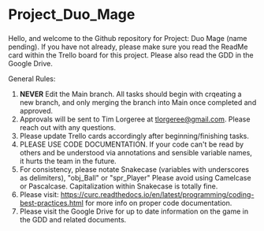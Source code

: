 # Project_Duo_Mage

###
Hello, and welcome to the Github repository for Project: Duo Mage (name pending). 
If you have not already, please make sure you read the ReadMe card within the Trello board for this project.
Please also read the GDD in the Google Drive.

General Rules: 
  1. **NEVER** Edit the Main branch. All tasks should begin with crqeating a new branch, and only merging the 
      branch into Main once completed and approved.
  2. Approvals will be sent to Tim Lorgeree at tlorgeree@gmail.com. Please reach out with any questions.
  3. Please update Trello cards accordingly after beginning/finishing tasks.
  4. PLEASE USE CODE DOCUMENTATION. If your code can't be read by others and be understood
      via annotations and sensible variable names, it hurts the team in the future.
  5. For consistency, please notate Snakecase (variables with underscores as delimiters), "obj_Ball" or "spr_Player"
      Please avoid using Camelcase or Pascalcase. Capitalization within Snakecase is totally fine.
  6. Please visit: https://curc.readthedocs.io/en/latest/programming/coding-best-practices.html
    for more info on proper code documentation.
  7. Please visit the Google Drive for up to date information on the game in the GDD and related documents.

###
